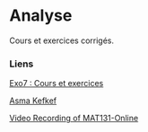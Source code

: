 # Analyse
Cours et exercices corrigés.
### Liens
[Exo7 : Cours et exercices](http://exo7.emath.fr/un.html)

[Asma Kefkef](https://www.youtube.com/@asmakefkef)

[Video Recording of MAT131-Online](https://www.math.stonybrook.edu/Videos/MAT131Online/)
